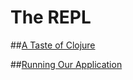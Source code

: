 # The REPL

##[A Taste of Clojure](Taste_of_Clojure.md)

##[Running Our Application](Running_Our_App.md)